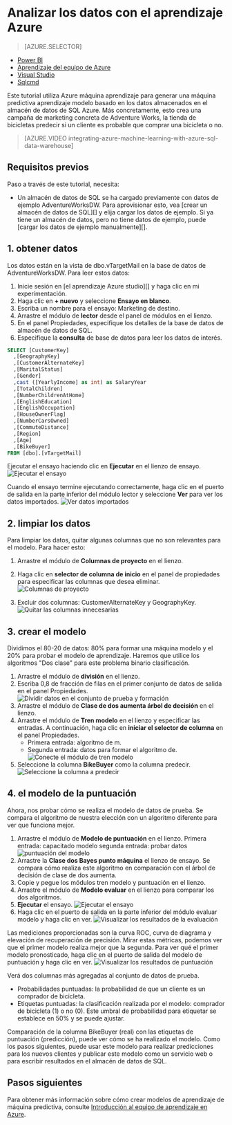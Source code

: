 <properties
   pageTitle="Analizar los datos con el aprendizaje Azure | Microsoft Azure"
   description="Use el aprendizaje del equipo de Azure para crear una máquina predictiva aprendizaje modelo basado en los datos almacenados en el almacén de datos de SQL Azure."
   services="sql-data-warehouse"
   documentationCenter="NA"
   authors="kevinvngo"
   manager="barbkess"
   editor=""/>

<tags
   ms.service="sql-data-warehouse"
   ms.devlang="NA"
   ms.topic="get-started-article"
   ms.tgt_pltfrm="NA"
   ms.workload="data-services"
   ms.date="09/14/2016"
   ms.author="kevin;barbkess;sonyama"/>

# <a name="analyze-data-with-azure-machine-learning"></a>Analizar los datos con el aprendizaje Azure

> [AZURE.SELECTOR]
- [Power BI](sql-data-warehouse-get-started-visualize-with-power-bi.md)
- [Aprendizaje del equipo de Azure](sql-data-warehouse-get-started-analyze-with-azure-machine-learning.md)
- [Visual Studio](sql-data-warehouse-query-visual-studio.md)
- [Sqlcmd](sql-data-warehouse-get-started-connect-sqlcmd.md) 

Este tutorial utiliza Azure máquina aprendizaje para generar una máquina predictiva aprendizaje modelo basado en los datos almacenados en el almacén de datos de SQL Azure. Más concretamente, esto crea una campaña de marketing concreta de Adventure Works, la tienda de bicicletas predecir si un cliente es probable que comprar una bicicleta o no.

> [AZURE.VIDEO integrating-azure-machine-learning-with-azure-sql-data-warehouse]


## <a name="prerequisites"></a>Requisitos previos
Paso a través de este tutorial, necesita:

- Un almacén de datos de SQL se ha cargado previamente con datos de ejemplo AdventureWorksDW. Para aprovisionar esto, vea [crear un almacén de datos de SQL][] y elija cargar los datos de ejemplo. Si ya tiene un almacén de datos, pero no tiene datos de ejemplo, puede [cargar los datos de ejemplo manualmente][].

## <a name="1-get-data"></a>1. obtener datos
Los datos están en la vista de dbo.vTargetMail en la base de datos de AdventureWorksDW. Para leer estos datos:

1. Inicie sesión en [el aprendizaje Azure studio][] y haga clic en mi experimentación.
2. Haga clic en **+ nuevo** y seleccione **Ensayo en blanco**.
3. Escriba un nombre para el ensayo: Marketing de destino.
4. Arrastre el módulo de **lector** desde el panel de módulos en el lienzo.
5. En el panel Propiedades, especifique los detalles de la base de datos de almacén de datos de SQL.
6. Especifique la **consulta** de base de datos para leer los datos de interés.

```sql
SELECT [CustomerKey]
  ,[GeographyKey]
  ,[CustomerAlternateKey]
  ,[MaritalStatus]
  ,[Gender]
  ,cast ([YearlyIncome] as int) as SalaryYear
  ,[TotalChildren]
  ,[NumberChildrenAtHome]
  ,[EnglishEducation]
  ,[EnglishOccupation]
  ,[HouseOwnerFlag]
  ,[NumberCarsOwned]
  ,[CommuteDistance]
  ,[Region]
  ,[Age]
  ,[BikeBuyer]
FROM [dbo].[vTargetMail]
```

Ejecutar el ensayo haciendo clic en **Ejecutar** en el lienzo de ensayo.
![Ejecutar el ensayo][1]


Cuando el ensayo termine ejecutando correctamente, haga clic en el puerto de salida en la parte inferior del módulo lector y seleccione **Ver** para ver los datos importados.
![Ver datos importados][3]


## <a name="2-clean-the-data"></a>2. limpiar los datos
Para limpiar los datos, quitar algunas columnas que no son relevantes para el modelo. Para hacer esto:

1. Arrastre el módulo de **Columnas de proyecto** en el lienzo.
2. Haga clic en **selector de columna de inicio** en el panel de propiedades para especificar las columnas que desea eliminar.
![Columnas de proyecto][4]

3. Excluir dos columnas: CustomerAlternateKey y GeographyKey.
![Quitar las columnas innecesarias][5]


## <a name="3-build-the-model"></a>3. crear el modelo
Dividimos el 80-20 de datos: 80% para formar una máquina modelo y el 20% para probar el modelo de aprendizaje. Haremos que utilice los algoritmos "Dos clase" para este problema binario clasificación.

1. Arrastre el módulo de **división** en el lienzo.
2. Escriba 0,8 de fracción de filas en el primer conjunto de datos de salida en el panel Propiedades.
![Dividir datos en el conjunto de prueba y formación][6]
3. Arrastre el módulo de **Clase de dos aumenta árbol de decisión** en el lienzo.
4. Arrastre el módulo de **Tren modelo** en el lienzo y especificar las entradas. A continuación, haga clic en **iniciar el selector de columna** en el panel Propiedades.
      - Primera entrada: algoritmo de m.
      - Segunda entrada: datos para formar el algoritmo de.
![Conecte el módulo de tren modelo][7]
5. Seleccione la columna **BikeBuyer** como la columna predecir.
![Seleccione la columna a predecir][8]


## <a name="4-score-the-model"></a>4. el modelo de la puntuación
Ahora, nos probar cómo se realiza el modelo de datos de prueba. Se compara el algoritmo de nuestra elección con un algoritmo diferente para ver que funciona mejor.

1. Arrastre el módulo de **Modelo de puntuación** en el lienzo.
    Primera entrada: capacitado modelo segunda entrada: probar datos ![puntuación del modelo][9]
2. Arrastre la **Clase dos Bayes punto máquina** el lienzo de ensayo. Se compara cómo realiza este algoritmo en comparación con el árbol de decisión de clase de dos aumenta.
3. Copie y pegue los módulos tren modelo y puntuación en el lienzo.
4. Arrastre el módulo de **Modelo evaluar** en el lienzo para comparar los dos algoritmos.
5. **Ejecutar** el ensayo.
![Ejecutar el ensayo][10]
6. Haga clic en el puerto de salida en la parte inferior del módulo evaluar modelo y haga clic en ver.
![Visualizar los resultados de la evaluación][11]

Las mediciones proporcionadas son la curva ROC, curva de diagrama y elevación de recuperación de precisión. Mirar estas métricas, podemos ver que el primer modelo realiza mejor que la segunda. Para ver qué el primer modelo pronosticado, haga clic en el puerto de salida del modelo de puntuación y haga clic en ver.
![Visualizar los resultados de puntuación][12]

Verá dos columnas más agregadas al conjunto de datos de prueba.

- Probabilidades puntuadas: la probabilidad de que un cliente es un comprador de bicicleta.
- Etiquetas puntuadas: la clasificación realizada por el modelo: comprador de bicicleta (1) o no (0). Este umbral de probabilidad para etiquetar se establece en 50% y se puede ajustar.

Comparación de la columna BikeBuyer (real) con las etiquetas de puntuación (predicción), puede ver cómo se ha realizado el modelo. Como los pasos siguientes, puede usar este modelo para realizar predicciones para los nuevos clientes y publicar este modelo como un servicio web o para escribir resultados en el almacén de datos de SQL.

## <a name="next-steps"></a>Pasos siguientes

Para obtener más información sobre cómo crear modelos de aprendizaje de máquina predictiva, consulte [Introducción al equipo de aprendizaje en Azure][].

<!--Image references-->
[1]: media/sql-data-warehouse-get-started-analyze-with-azure-machine-learning/img1_reader.png
[2]: media/sql-data-warehouse-get-started-analyze-with-azure-machine-learning/img2_visualize.png
[3]: media/sql-data-warehouse-get-started-analyze-with-azure-machine-learning/img3_readerdata.png
[4]: media/sql-data-warehouse-get-started-analyze-with-azure-machine-learning/img4_projectcolumns.png
[5]: media/sql-data-warehouse-get-started-analyze-with-azure-machine-learning/img5_columnselector.png
[6]: media/sql-data-warehouse-get-started-analyze-with-azure-machine-learning/img6_split.png
[7]: media/sql-data-warehouse-get-started-analyze-with-azure-machine-learning/img7_train.png
[8]: media/sql-data-warehouse-get-started-analyze-with-azure-machine-learning/img8_traincolumnselector.png
[9]: media/sql-data-warehouse-get-started-analyze-with-azure-machine-learning/img9_score.png
[10]: media/sql-data-warehouse-get-started-analyze-with-azure-machine-learning/img10_evaluate.png
[11]: media/sql-data-warehouse-get-started-analyze-with-azure-machine-learning/img11_evalresults.png
[12]: media/sql-data-warehouse-get-started-analyze-with-azure-machine-learning/img12_scoreresults.png


<!--Article references-->
[Azure studio de aprendizaje de equipo]:https://studio.azureml.net/
[Introducción al equipo de aprendizaje en Azure]:https://azure.microsoft.com/documentation/articles/machine-learning-what-is-machine-learning/
[cargar datos de ejemplo manualmente]: sql-data-warehouse-load-sample-databases.md
[Crear un almacén de datos SQL]: sql-data-warehouse-get-started-provision.md
